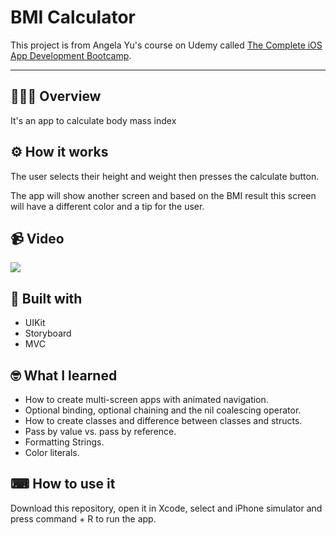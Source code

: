 
<h1>BMI Calculator</h1>

This project is from Angela Yu's course on Udemy called [The Complete iOS App Development Bootcamp](https://www.udemy.com/course/ios-13-app-development-bootcamp/).

---

## 💁🏽‍♂️ Overview

It's an app to calculate body mass index

## ⚙️ How it works

The user selects their height and weight then presses the
calculate button.

The app will show another screen and based on the BMI result
this screen will have a different color and a tip for the user.

## 📹 Video

![](https://media.giphy.com/media/8oN9fEd4NOhef48uS9/giphy.gif)

## 🔨 Built with

* UIKit
* Storyboard
* MVC 

## 🤓 What I learned

* How to create multi-screen apps with animated navigation.
* Optional binding, optional chaining and the nil coalescing operator.
* How to create classes and difference between classes and structs.
* Pass by value vs. pass by reference. 
* Formatting Strings. 
* Color literals.

## ⌨ How to use it

Download this repository, open it in Xcode, select and iPhone
simulator and press command + R to run the app.
